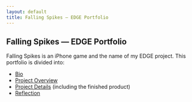 ```yaml
---
layout: default
title: Falling Spikes — EDGE Portfolio
---
```


## Falling Spikes — EDGE Portfolio

Falling Spikes is an iPhone game and the name of my EDGE project. This portfolio is divided into:

 - [Bio](bio.html)
 - [Project Overview](overview.html)
 - [Project Details](details.html) (including the finished product)
 - [Reflection](reflection.html)